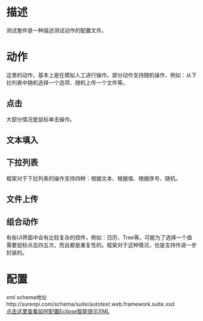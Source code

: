# 描述
测试套件是一种描述测试动作的配置文件。
# 动作
这里的动作，基本上是在模拟人工进行操作。部分动作支持随机操作，例如：从下拉列表中随机选择一个选项、随机上传一个文件等。
## 点击
大部分情况是鼠标单击操作。
## 文本填入
## 下拉列表
框架对于下拉列表的操作支持四种：根据文本、根据值、根据序号、随机。
## 文件上传
## 组合动作
有些UI界面中会有比较复杂的控件，例如：日历、Tree等。可能为了选择一个值需要鼠标点击四五次，而且都是重复性的。框架对于这种情况，也是支持作进一步封装的。

# 配置
xml schema地址http://surenpi.com/schema/suite/autotest.web.framework.suite.xsd  
[点击这里查看如何配置Eclipse智能提示XML](http://surenpi.com/2016/07/21/eclipse_prompt_xml/)